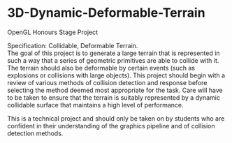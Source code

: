 # 3D-Dynamic-Deformable-Terrain 
OpenGL
Honours Stage Project

Specification:
Collidable, Deformable Terrain.		
The goal of this project is to generate a large terrain that is represented in such a way that a series of geometric primitives are able to collide with it.
The terrain should also be deformable by certain events (such as explosions or collisions with large objects). This project should begin with a review of various methods of collision detection and response before selecting the method deemed most appropriate for the task. Care will have to be taken to ensure that the terrain is suitably represented by a dynamic collidable surface that maintains a high level of performance.

This is a technical project and should only be taken on by students who are confident in their understanding of the graphics pipeline and of collision detection methods.
